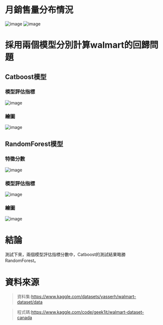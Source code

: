 # 月銷售量分布情況
![image](https://github.com/Tzuan1020/ai/assets/99935739/70e6e8e4-2e54-46bd-ac7a-7c2aa41d4d8e)
![image](https://github.com/Tzuan1020/ai/assets/99935739/cac3e466-ae73-49c5-aee5-14995ea9429e)
# 採用兩個模型分別計算walmart的回歸問題
## Catboost模型
### 模型評估指標
![image](https://github.com/Tzuan1020/ai/assets/99935739/41a22c8c-5f76-479e-b5e6-226c073e7172)
### 繪圖
![image](https://github.com/Tzuan1020/ai/assets/99935739/806f53c8-28d8-4c69-a510-54814a340eaa)
## RandomForest模型
### 特徵分數
![image](https://github.com/Tzuan1020/ai/assets/99935739/20f41bf4-8afd-4a1f-bbd6-2e553ce07808)
### 模型評估指標
![image](https://github.com/Tzuan1020/ai/assets/99935739/67704efd-3eac-45ba-b50b-3395c3383395)
### 繪圖
![image](https://github.com/Tzuan1020/ai/assets/99935739/cd6cd77b-0202-4d0b-807b-b48a263d2d21)


# 結論
測試下來，兩個模型評估指標分數中，Catboost的測試結果略勝RandomForest。

# 資料來源
>資料集:https://www.kaggle.com/datasets/yasserh/walmart-dataset/data

>程式碼:https://www.kaggle.com/code/geek1it/walmart-dataset-canada
